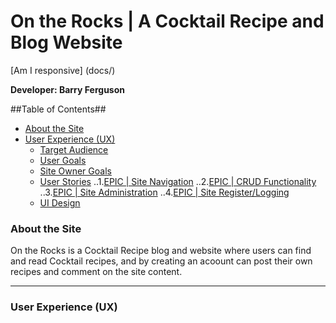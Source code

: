 # On the Rocks | A Cocktail Recipe and Blog Website

[Am I responsive] (docs/)

**Developer: Barry Ferguson**
 
 ##Table of Contents##
 - [About the Site](#about-the-tite)
 - [User Experience (UX)](#user-experience-ux)
    * [Target Audience](#target-audience)
    * [User Goals](#user-goals)
    * [Site Owner Goals](#site-owner-goals)
    * [User Stories](#user-stories)
         ..1.[EPIC | Site Navigation](#epic-site-navigation)
         ..2.[EPIC | CRUD Functionality](#epic-crud-fucntionality)
         ..3.[EPIC | Site Administration](#epic-site-aministration)
         ..4.[EPIC | Site Register/Logging](#site-register/logging)
    * [UI Design](#ui-design)
 
 ### About the Site
 On the Rocks is a Cocktail Recipe blog and website where users can find and read Cocktail recipes, and by creating an acoount can post their own recipes and comment on the site content.
 <hr>
 
 ### User Experience (UX)
 
